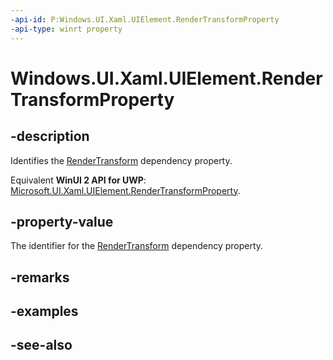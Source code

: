 ```yaml
---
-api-id: P:Windows.UI.Xaml.UIElement.RenderTransformProperty
-api-type: winrt property
---
```


<!-- Property syntax
public Windows.UI.Xaml.DependencyProperty RenderTransformProperty { get; }
-->

# Windows.UI.Xaml.UIElement.RenderTransformProperty

## -description
Identifies the [RenderTransform](uielement_rendertransform.md) dependency property.

Equivalent **WinUI 2 API for UWP**: [Microsoft.UI.Xaml.UIElement.RenderTransformProperty](/windows/winui/api/microsoft.ui.xaml.uielement.rendertransformproperty).

## -property-value
The identifier for the [RenderTransform](uielement_rendertransform.md) dependency property.

## -remarks

## -examples

## -see-also
